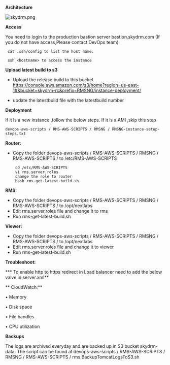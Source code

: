 **Architecture**

![skydrm.png](https://bitbucket.org/repo/dBgzdj/images/2957204943-skydrm.png)

**Access**

You need to login to the production bastion server bastion.skydrm.com (If you do not have access,Please contact DevOps team)

     cat .ssh/config to list the host name.

     ssh <hostname> to access the instance

**Upload latest build to s3**

* Upload the release build to this bucket 
  https://console.aws.amazon.com/s3/home?region=us-east-1#&bucket=skydrm-rc&prefix=RMSNG/instance-deployment/ 

* update the latestbuild file with the latestbuild number

**Deployment**

If it is a new instance ,follow the below steps. If it is a AMI ,skip this step  

    devops-aws-scripts / RMS-AWS-SCRIPTS / RMSNG / RMSNG-instance-setup-steps.txt

**Router:**

* Copy the folder devops-aws-scripts / RMS-AWS-SCRIPTS / RMSNG / RMS-AWS-SCRIPTS / to /etc/RMS-AWS-SCRIPTS 
   
       cd /etc/RMS-AWS-SCRIPTS 
       vi rms.server.roles   
       change the role to router 
       bash rms-get-latest-build.sh

**RMS:**

* Copy the folder devops-aws-scripts / RMS-AWS-SCRIPTS / RMSNG / RMS-AWS-SCRIPTS / to /opt/nextlabs
* Edit rms.server.roles file  and change it to rms
* Run rms-get-latest-build.sh

**Viewer:**

* Copy the folder devops-aws-scripts / RMS-AWS-SCRIPTS / RMSNG / RMS-AWS-SCRIPTS / to /opt/nextlabs
* Edit rms.server.roles file  and change it to viewer
* Run rms-get-latest-build.sh



**Troubleshoot:**

*** To enable http to https redirect in Load balancer need to add the below valve in server.xml** 


<Valve
className="org.apache.catalina.valves.RemoteIpValve"
remoteIpHeader="x-forwarded-for"
remoteIpProxiesHeader="x-forwarded-by"
protocolHeader="x-forwarded-proto"/>



** CloudWatch:**

•	Memory

•	Disk space

•	File handles

•	CPU utilization

**Backups**

The logs are archived everyday and are backed up in S3 bucket skydrm-data.
The script can be found at devops-aws-scripts / RMS-AWS-SCRIPTS / RMSNG / RMS-AWS-SCRIPTS / rms.BackupTomcatLogsToS3.sh

